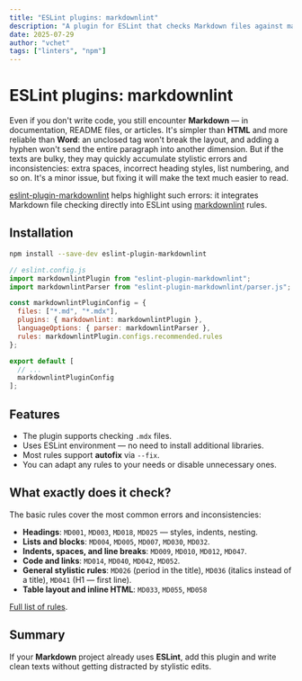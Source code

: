 ```yaml
---
title: "ESLint plugins: markdownlint"
description: "A plugin for ESLint that checks Markdown files against markdownlint rules. Useful when working with documentation, README files, and articles. Supports configuration, custom rules, and autofix."
date: 2025-07-29
author: "vchet"
tags: ["linters", "npm"]
---
```


# ESLint plugins: markdownlint

Even if you don't write code, you still encounter **Markdown** — in documentation, README files, or articles. It's simpler than **HTML** and more reliable than **Word**: an unclosed tag won't break the layout, and adding a hyphen won't send the entire paragraph into another dimension. But if the texts are bulky, they may quickly accumulate stylistic errors and inconsistencies: extra spaces, incorrect heading styles, list numbering, and so on. It's a minor issue, but fixing it will make the text much easier to read.

[eslint-plugin-markdownlint](https://www.npmjs.com/package/eslint-plugin-markdownlint) helps highlight such errors: it integrates Markdown file checking directly into ESLint using [markdownlint](https://github.com/DavidAnson/markdownlint) rules.

## Installation

```bash
npm install --save-dev eslint-plugin-markdownlint
```

```js
// eslint.config.js
import markdownlintPlugin from "eslint-plugin-markdownlint";
import markdownlintParser from "eslint-plugin-markdownlint/parser.js";

const markdownlintPluginConfig = {
  files: ["*.md", "*.mdx"],
  plugins: { markdownlint: markdownlintPlugin },
  languageOptions: { parser: markdownlintParser },
  rules: markdownlintPlugin.configs.recommended.rules
};

export default [
  // ...
  markdownlintPluginConfig
];
```

## Features

- The plugin supports checking `.mdx` files.
- Uses ESLint environment — no need to install additional libraries.
- Most rules support **autofix** via `--fix`.
- You can adapt any rules to your needs or disable unnecessary ones.

## What exactly does it check?

The basic rules cover the most common errors and inconsistencies:

- **Headings**: `MD001`, `MD003`, `MD018`, `MD025` — styles, indents, nesting.
- **Lists and blocks**: `MD004`, `MD005`, `MD007`, `MD030`, `MD032`.
- **Indents, spaces, and line breaks**: `MD009`, `MD010`, `MD012`, `MD047`.
- **Code and links**: `MD014`, `MD040`, `MD042`, `MD052`.
- **General stylistic rules**: `MD026` (period in the title), `MD036` (italics instead of a title), `MD041` (H1 — first line).
- **Table layout and inline HTML**: `MD033`, `MD055`, `MD058`

[Full list of rules](https://github.com/DavidAnson/markdownlint/blob/main/doc/Rules.md).

## Summary

If your **Markdown** project already uses **ESLint**, add this plugin and write clean texts without getting distracted by stylistic edits.
